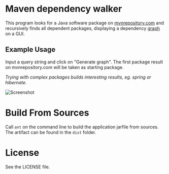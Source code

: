 # Maven dependency walker

This program looks for a Java software package on [mvnrepository.com](http://mvnrepository.com/) and recursively finds all dependent packages, displaying a dependency [graph](http://en.wikipedia.org/wiki/Graph_%28mathematics%29) on a GUI.

## Example Usage

Input a query string and click on "Generate graph". The first package result on mvnrepository.com will be taken as starting package.

_Trying with complex packages builds interesting results, eg. spring or hibernate._

![Screenshot](/files/expand_arrow.JPG "Example screenshot")

# Build From Sources

Call `ant` on the command line to build the application jarfile from sources. The artifact can be found in the `dist` folder.

# License

See the LICENSE file.
